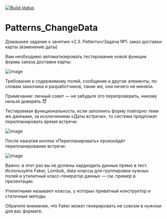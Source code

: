[![Build status](https://ci.appveyor.com/api/projects/status/xb04b1y6svog9k38?svg=true)](https://ci.appveyor.com/project/FecklaSveckla/patterns-changedata)
# Patterns_ChangeData
Домашнее задание к занятию «2.3. Patterns»/Задача №1: заказ доставки карты (изменение даты)

Вам необходимо автоматизировать тестирование новой функции формы заказа доставки карты:

![image](https://user-images.githubusercontent.com/121516669/236628727-bb19769a-d056-4b95-bf14-7155d3a8f699.png)


Требования к содержимому полей, сообщения и другие элементы, по словам заказчика и разработчиков, такие же, они ничего не меняли.

Примечание: личный совет — не забудьте это перепроверить, никому нельзя доверять 😈

Тестируемая функциональность: если заполнить форму повторно теми же данными, за исключением «Даты встречи», то система предложит перепланировать время встречи:

![image](https://user-images.githubusercontent.com/121516669/236628734-db5b7186-bf5d-4be9-aff0-c263cdd3a753.png)


После нажатия кнопки «Перепланировать» произойдёт перепланирование встречи:

![image](https://user-images.githubusercontent.com/121516669/236628748-238c841a-b04a-443a-9eea-f57f501f3695.png)


Важно: в этот раз вы не должны хардкодить данные прямо в тест. Используйте Faker, Lombok, data-классы для группировки нужных полей и утилитный класс-генератор данных — см. пример в презентации.

Утилитными называют классы, у которых приватный конструктор и статичные методы.

Обратите внимание, что Faker может генерировать не совсем в нужном для вас формате.

